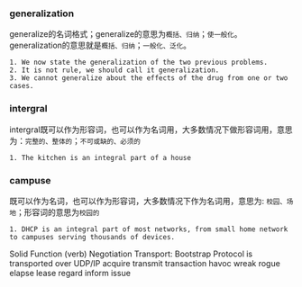 ### generalization
generalize的名词格式；generalize的意思为`概括、归纳`；`使一般化`。
generalization的意思就是`概括、归纳`；`一般化、泛化`。
```
1. We now state the generalization of the two previous problems.
2. It is not rule, we should call it generalization.
3. We cannot generalize about the effects of the drug from one or two cases.
```

### intergral
intergral既可以作为形容词，也可以作为名词用，大多数情况下做形容词用，意思为：`完整的、整体的`；`不可或缺的、必须的`
```
1. The kitchen is an integral part of a house
```

### campuse
既可以作为名词，也可以作为形容词，大多数情况下作为名词用，意思为: `校园、场地`；形容词的意思为`校园的`
```
1. DHCP is an integral part of most networks, from small home network to campuses serving thousands of devices.
```
Solid
Function (verb)
Negotiation
Transport:  Bootstrap Protocol is transported over UDP/IP
acquire
transmit
transaction
havoc
wreak
rogue
elapse
lease
regard
inform
issue